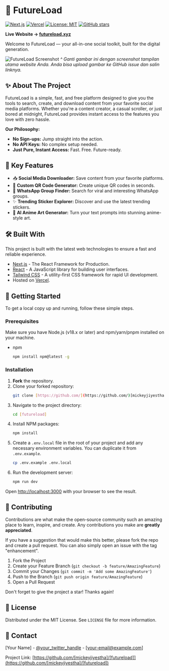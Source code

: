 # 🚀 FutureLoad

[![Next.js](https://img.shields.io/badge/Next.js-000000?style=for-the-badge&logo=nextdotjs&logoColor=white)](https://nextjs.org/)
[![Vercel](https://img.shields.io/badge/Deployed%20on-Vercel-000000?style=for-the-badge&logo=vercel&logoColor=white)](https://vercel.com)
[![License: MIT](https://img.shields.io/badge/License-MIT-blue.svg?style=for-the-badge)](https://opensource.org/licenses/MIT)
[![GitHub stars](https://img.shields.io/github/stars/[mickeyjiyestha]/[futureload]?style=for-the-badge&logo=github)](https://github.com/[mickeyjiyestha]/[futureload]/stargazers)

**Live Website → [futureload.xyz](https://futureload.xyz)**

Welcome to FutureLoad — your all-in-one social toolkit, built for the digital generation.

![FutureLoad Screenshot](https://i.ibb.co/L5T1fVq/futureload-xyz-1.png)
_^ Ganti gambar ini dengan screenshot tampilan utama website Anda. Anda bisa upload gambar ke GitHub issue dan salin linknya._

## ✨ About The Project

FutureLoad is a simple, fast, and free platform designed to give you the tools to search, create, and download content from your favorite social media platforms. Whether you're a content creator, a casual scroller, or just bored at midnight, FutureLoad provides instant access to the features you love with zero hassle.

**Our Philosophy:**

- **No Sign-ups:** Jump straight into the action.
- **No API Keys:** No complex setup needed.
- **Just Pure, Instant Access:** Fast. Free. Future-ready.

## 🚀 Key Features

- 📥 **Social Media Downloader:** Save content from your favorite platforms.
- 🔳 **Custom QR Code Generator:** Create unique QR codes in seconds.
- 📱 **WhatsApp Group Finder:** Search for viral and interesting WhatsApp groups.
- ✨ **Trending Sticker Explorer:** Discover and use the latest trending stickers.
- 🎨 **AI Anime Art Generator:** Turn your text prompts into stunning anime-style art.

## 🛠️ Built With

This project is built with the latest web technologies to ensure a fast and reliable experience.

- [Next.js](https://nextjs.org/) - The React Framework for Production.
- [React](https://reactjs.org/) - A JavaScript library for building user interfaces.
- [Tailwind CSS](https://tailwindcss.com/) - A utility-first CSS framework for rapid UI development.
- Hosted on [Vercel](https://vercel.com).

## 🏁 Getting Started

To get a local copy up and running, follow these simple steps.

### Prerequisites

Make sure you have Node.js (v18.x or later) and npm/yarn/pnpm installed on your machine.

- npm
  ```sh
  npm install npm@latest -g
  ```

### Installation

1.  **Fork** the repository.
2.  Clone your forked repository:
    ```sh
    git clone [https://github.com/](https://github.com/)[mickeyjiyestha]/[futureload].git
    ```
3.  Navigate to the project directory:
    ```sh
    cd [futureload]
    ```
4.  Install NPM packages:
    ```sh
    npm install
    ```
5.  Create a `.env.local` file in the root of your project and add any necessary environment variables. You can duplicate it from `.env.example`.
    ```sh
    cp .env.example .env.local
    ```
6.  Run the development server:
    ```sh
    npm run dev
    ```

Open [http://localhost:3000](http://localhost:3000) with your browser to see the result.

## 🤝 Contributing

Contributions are what make the open-source community such an amazing place to learn, inspire, and create. Any contributions you make are **greatly appreciated**.

If you have a suggestion that would make this better, please fork the repo and create a pull request. You can also simply open an issue with the tag "enhancement".

1.  Fork the Project
2.  Create your Feature Branch (`git checkout -b feature/AmazingFeature`)
3.  Commit your Changes (`git commit -m 'Add some AmazingFeature'`)
4.  Push to the Branch (`git push origin feature/AmazingFeature`)
5.  Open a Pull Request

Don't forget to give the project a star! Thanks again!

## 📄 License

Distributed under the MIT License. See `LICENSE` file for more information.

## 📧 Contact

[Your Name] - [@your_twitter_handle](https://twitter.com/your_twitter_handle) - [your-email@example.com]

Project Link: [https://github.com/[mickeyjiyestha]/[futureload]](https://github.com/[mickeyjiyestha]/[futureload])

